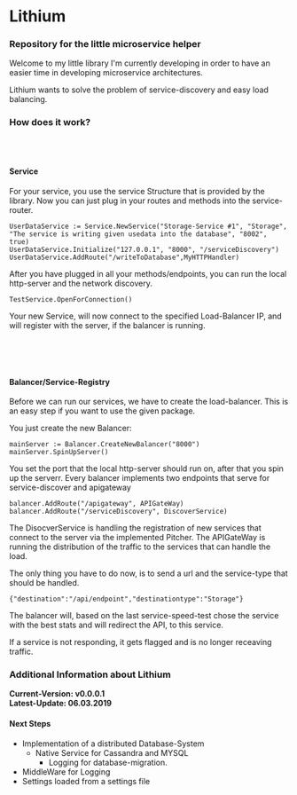 # Lithium



### Repository for the little microservice helper

Welcome to my little library I'm currently developing in order to have an easier time
in developing microservice architectures.


Lithium wants to solve the problem of service-discovery and easy load balancing.


### How does it work?
<br>
<br>

#### Service
For your service, you use the service Structure that is provided by the library. 
Now you can just plug in your routes and methods into the service-router.

    UserDataService := Service.NewService("Storage-Service #1", "Storage", "The service is writing given usedata into the database", "8002", true)
    UserDataService.Initialize("127.0.0.1", "8000", "/serviceDiscovery")
    UserDataService.AddRoute("/writeToDatabase",MyHTTPHandler)
    
    
After you have plugged in all your methods/endpoints, you can run the local http-server and the network discovery.

    TestService.OpenForConnection()
    
    
Your new Service, will now connect to the specified Load-Balancer IP, and will register with the server, if the balancer is running.

<br>
<br>
<br>


#### Balancer/Service-Registry


Before we can run our services, we have to create the load-balancer.
This is an easy step if you want to use the given package.


You just create the new Balancer:
    
    mainServer := Balancer.CreateNewBalancer("8000")
    mainServer.SpinUpServer()

    
You set the port that the local http-server should run on, after that you spin up the serverr.
Every balancer implements two endpoints that serve for service-discover and apigateway

    balancer.AddRoute("/apigateway", APIGateWay)
    balancer.AddRoute("/serviceDiscovery", DiscoverService)  
    
    
The DisocverService is handling the registration of new services that connect to the server via the implemented Pitcher.
The APIGateWay is running the distribution of the traffic to the services that can handle the load.

The only thing you have to do now, is to send a url and the service-type that should be handled.

    {"destination":"/api/endpoint","destinationtype":"Storage"}
    
The balancer will, based on the last service-speed-test chose the service with the best stats and will redirect the API, to this service.

If a service is not responding, it gets flagged and is no longer receaving traffic.

      
      
      
### Additional Information about Lithium

<b>Current-Version: v0.0.0.1<br>
Latest-Update: 06.03.2019
</b>

#### Next Steps

* Implementation of a distributed Database-System
    * Native Service for Cassandra and MYSQL
        * Logging for database-migration. 
* MiddleWare for Logging
* Settings loaded from a settings file      
        